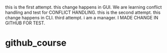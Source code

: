 this is the first attempt. this change happens in GUI.
We are learning conflict handling and test for CONFLICT HANDLING.
this is the second attempt. this change happens in CLI.
third attempt.
i am a manager.
I  MADE CHANGE IN GITHUB FOR TEST.
# github_course
